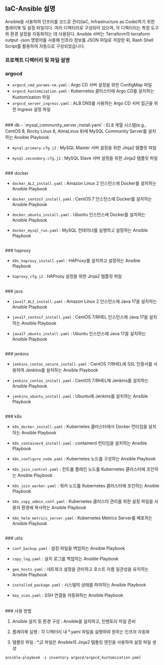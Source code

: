 
## IaC-Ansible 설명
Ansible을 사용하여 인프라를 코드로 관리(IaC, Infrastructure as Code)하기 위한 플레이북 및 설정 파일이다. 여러 디렉터리로 구성되어 있으며, 각 디렉터리는 특정 도구와 환경 설정을 자동화하는 데 사용된다. Ansible 서버는 Terraform의 terraform output -json 명령어를 사용해 인프라 정보를 JSON 파일로 저장한 뒤, Bash Shell Script를 활용하여 자동으로 구성되었습니다.

### 프로젝트 디렉터리 및 파일 설명
### argocd
- `argocd_cmd_params-cm.yaml` : Argo CD 서버 설정을 위한 ConfigMap 파일
- `argocd_kustomization.yaml` : Kubernetes 클러스터에 Argo CD를 설치하는 Kustomization 파일
- `argocd_server_ingress.yaml` : ALB DNS를 사용하는 Argo CD 서버 접근을 위한 Ingress 설정 파일
<br>
### db
- `mysql_community_server_install.yaml` : EL8 계열 시스템(e.g., CentOS 8, Rocky Linux 8, AlmaLinux 8)에 MySQL Community Server를 설치하는 Ansible Playbook

- `mysql.primary.cfg.j2` : MySQL Master 서버 설정을 위한 Jinja2 템플릿 파일

- `mysql.secondary.cfg.j2` : MySQL Slave 서버 설정을 위한 Jinja2 템플릿 파일
<br>
### docker

- `docker_AL2_install.yaml` : Amazon Linux 2 인스턴스에 Docker를 설치하는 Ansible Playbook

- `docker_centos7_install.yaml` : CentOS 7 인스턴스에 Docker를 설치하는 Ansible Playbook

- `docker_ubuntu_install.yaml` : Ubuntu 인스턴스에 Docker를 설치하는 Ansible Playbook

- `docker_mysql_run.yaml` : MySQL 컨테이너를 실행하고 설정하는 Ansible Playbook
<br>
### haproxy

- `k8s_haproxy_install.yaml` : HAProxy를 설치하고 설정하는 Ansible Playbook

- `haproxy_cfg.j2` : HAProxy 설정을 위한 Jinja2 템플릿 파일
<br>
### java

- `java17_AL2_install.yaml` : Amazon Linux 2 인스턴스에 Java 17을 설치하는 Ansible Playbook

- `java17_centos7_install.yaml` : CentOS 7/RHEL 인스턴스에 Java 17을 설치하는 Ansible Playbook

- `java17_ubuntu_install.yaml` : Ubuntu 인스턴스에 Java 17을 설치하는 Ansible Playbook
<br>
### jenkins

- `jenkins_centos_secure_install.yaml` : CentOS 7/RHEL에 SSL 인증서를 사용하여 Jenkins를 설치하는 Ansible Playbook

- `jenkins_centos_install.yaml` : CentOS 7/RHEL에 Jenkins를 설치하는 Ansible Playbook

- `jenkins_ubuntu_install.yaml` : Ubuntu에 Jenkins를 설치하는 Ansible Playbook
<br>
### k8s

- `k8s_docker_install.yaml` : Kubernetes 클러스터에서 Docker 런타임을 설치하는 Ansible Playbook

- `k8s_containerd_install.yaml` : containerd 런타임을 설치하는 Ansible Playbook

- `k8s_configure_node.yaml` : Kubernetes 노드를 구성하는 Ansible Playbook

- `k8s_join_control.yaml` : 컨트롤 플레인 노드를 Kubernetes 클러스터에 조인하는 Ansible Playbook

- `k8s_join_worker.yaml` : 워커 노드를 Kubernetes 클러스터에 조인하는 Ansible Playbook

- `k8s_copy_admin_conf.yaml` : Kubernetes 클러스터 관리를 위한 설정 파일을 사용자 환경에 복사하는 Ansible Playbook

- `k8s_helm_metrics_server.yaml` : Kubernetes Metrics Server를 배포하는 Ansible Playbook
<br>
### utils

- `conf_backup.yaml` : 설정 파일을 백업하는 Ansible Playbook

- `copy_log.yaml` : 설치 로그를 백업하는 Ansible Playbook

- `gen_hosts.yaml` : 네트워크 설정을 관리하고 호스트 이름 일관성을 유지하는 Ansible Playbook

- `installed_package.yaml` : 시스템의 상태를 파악하는 Ansible Playbook

- `key_scan.yaml` : SSH 연결을 자동화하는 Ansible Playbook
<br>
### 사용 방법

1. Ansible 설치 및 환경 구성 : Ansible을 설치하고, 인벤토리 파일 준비

2. 플레이북 실행 : 각 디렉터리 내 *.yaml 파일을 실행하여 원하는 인프라 자동화

3. 템플릿 파일 : *.j2 파일은 Ansible의 Jinja2 템플릿 엔진을 사용하여 설정 파일 생성
```
ansible-playbook -i inventory argocd/argocd_kustomization.yaml
```